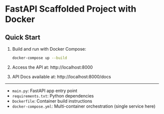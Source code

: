 # FastAPI Scaffolded Project with Docker

## Quick Start

1. Build and run with Docker Compose:
   ```sh
   docker-compose up --build
   ```

2. Access the API at: http://localhost:8000

3. API Docs available at: http://localhost:8000/docs

---

- `main.py`: FastAPI app entry point
- `requirements.txt`: Python dependencies
- `Dockerfile`: Container build instructions
- `docker-compose.yml`: Multi-container orchestration (single service here)
